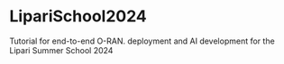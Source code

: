 # LipariSchool2024
Tutorial for end-to-end O-RAN. deployment and AI development for the Lipari Summer School 2024
